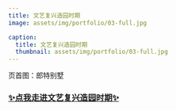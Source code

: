 ```yaml
---
title: 文艺复兴造园时期
image: assets/img/portfolio/03-full.jpg

caption:
  title: 文艺复兴造园时期
  thumbnail: assets/img/portfolio/03-full.jpg
---
```


页首图：郎特别墅

### [✨点我走进文艺复兴造园时期✨](./3)

